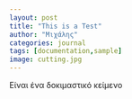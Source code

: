 ```yaml
---
layout: post
title: "This is a Test"
author: "Μιχάλης"
categories: journal
tags: [documentation,sample]
image: cutting.jpg
---
```


Είναι ένα δοκιμαστικό κείμενο
